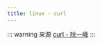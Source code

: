 ```yaml
---
title: linux - curl
---
```


::: warning 来源
[curl - 阮一峰](https://www.ruanyifeng.com/blog/2019/09/curl-reference.html)
:::
